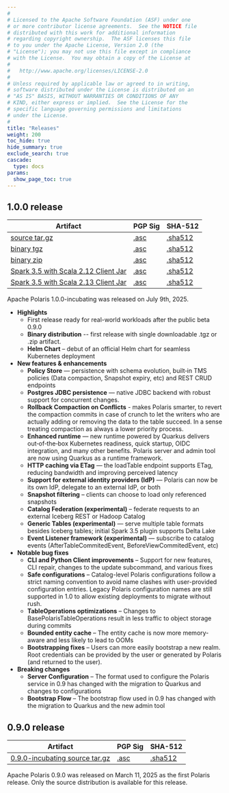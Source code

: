 ```yaml
---
#
# Licensed to the Apache Software Foundation (ASF) under one
# or more contributor license agreements.  See the NOTICE file
# distributed with this work for additional information
# regarding copyright ownership.  The ASF licenses this file
# to you under the Apache License, Version 2.0 (the
# "License"); you may not use this file except in compliance
# with the License.  You may obtain a copy of the License at
#
#   http://www.apache.org/licenses/LICENSE-2.0
#
# Unless required by applicable law or agreed to in writing,
# software distributed under the License is distributed on an
# "AS IS" BASIS, WITHOUT WARRANTIES OR CONDITIONS OF ANY
# KIND, either express or implied.  See the License for the
# specific language governing permissions and limitations
# under the License.
#
title: "Releases"
weight: 200
toc_hide: true
hide_summary: true
exclude_search: true
cascade:
  type: docs
params:
  show_page_toc: true 
---
```


## 1.0.0 release
| Artifact                                                                                                                                                                                         | PGP Sig                                                                                                                                                  | SHA-512 |
|--------------------------------------------------------------------------------------------------------------------------------------------------------------------------------------------------|----------------------------------------------------------------------------------------------------------------------------------------------------------|---|
| [source tar.gz](https://downloads.apache.org/incubator/polaris/1.0.0-incubating/apache-polaris-1.0.0-incubating.tar.gz)                                                              | [.asc](https://downloads.apache.org/incubator/polaris/1.0.0-incubating/apache-polaris-1.0.0-incubating.tar.gz.asc)                                       | [.sha512](https://downloads.apache.org/incubator/polaris/1.0.0-incubating/apache-polaris-1.0.0-incubating.tar.gz.sha512) |
| [binary tgz](https://downloads.apache.org/incubator/polaris/1.0.0-incubating/polaris-bin-1.0.0-incubating.tgz)                                                                       | [.asc](https://downloads.apache.org/incubator/polaris/1.0.0-incubating/polaris-bin-1.0.0-incubating.tgz.asc)                                             | [.sha512](https://downloads.apache.org/incubator/polaris/1.0.0-incubating/polaris-bin-1.0.0-incubating.tgz.sha512) |
| [binary zip](https://downloads.apache.org/incubator/polaris/1.0.0-incubating/polaris-bin-1.0.0-incubating.zip)                                                                       | [.asc](https://downloads.apache.org/incubator/polaris/1.0.0-incubating/polaris-bin-1.0.0-incubating.zip.asc)                                             | [.sha512](https://downloads.apache.org/incubator/polaris/1.0.0-incubating/polaris-bin-1.0.0-incubating.zip.sha512) |
| [Spark 3.5 with Scala 2.12 Client Jar](https://repo1.maven.org/maven2/org/apache/polaris/polaris-spark-3.5_2.12/1.0.0-incubating/polaris-spark-3.5_2.12-1.0.0-incubating-bundle.jar) | [.asc](https://repo1.maven.org/maven2/org/apache/polaris/polaris-spark-3.5_2.12/1.0.0-incubating/polaris-spark-3.5_2.12-1.0.0-incubating-bundle.jar.asc) | [.sha512](https://repo1.maven.org/maven2/org/apache/polaris/polaris-spark-3.5_2.12/1.0.0-incubating/polaris-spark-3.5_2.12-1.0.0-incubating-bundle.jar.sha512) |
| [Spark 3.5 with Scala 2.13 Client Jar](https://repo1.maven.org/maven2/org/apache/polaris/polaris-spark-3.5_2.13/1.0.0-incubating/polaris-spark-3.5_2.13-1.0.0-incubating-bundle.jar) | [.asc](https://repo1.maven.org/maven2/org/apache/polaris/polaris-spark-3.5_2.13/1.0.0-incubating/polaris-spark-3.5_2.13-1.0.0-incubating-bundle.jar.asc) | [.sha512](https://repo1.maven.org/maven2/org/apache/polaris/polaris-spark-3.5_2.13/1.0.0-incubating/polaris-spark-3.5_2.13-1.0.0-incubating-bundle.jar.sha512) |

Apache Polaris 1.0.0-incubating was released on July 9th, 2025.
- **Highlights**
    - First release ready for real-world workloads after the public beta 0.9.0
    - **Binary distribution** -- first release with single downloadable .tgz or .zip artifact.
    - **Helm Chart** – debut of an official Helm chart for seamless Kubernetes deployment
- **New features & enhancements**
    - **Policy Store** — persistence with schema evolution, built‑in TMS policies (Data compaction, Snapshot expiry, etc) and REST CRUD endpoints
    - **Postgres JDBC persistence** — native JDBC backend with robust support for concurrent changes.
    - **Rollback Compaction on Conflicts** - makes Polaris smarter, to revert the compaction commits in case of crunch to let the writers who are actually adding or removing the data to the table succeed. In a sense treating compaction as always a lower priority process.
    - **Enhanced runtime** — new runtime powered by Quarkus delivers out‑of‑the‑box Kubernetes readiness, quick startup, OIDC integration, and many other benefits. Polaris server and admin tool are now using Quarkus as a runtime framework.
    - **HTTP caching via ETag** — the loadTable endpoint supports ETag, reducing bandwidth and improving perceived latency
    - **Support for external identity providers (IdP)** — Polaris can now be its own IdP, delegate to an external IdP, or both
    - **Snapshot filtering** – clients can choose to load only referenced snapshots
    - **Catalog Federation (experimental)** – federate requests to an external Iceberg REST or Hadoop Catalog
    - **Generic Tables (experimental)** — serve multiple table formats besides Iceberg tables; initial Spark 3.5 plugin supports Delta Lake
    - **Event Listener framework (experimental)** — subscribe to catalog events (AfterTableCommitedEvent, BeforeViewCommitedEvent, etc)
- **Notable bug fixes**
    - **CLI and Python Client improvements** – Support for new features, CLI repair, changes to the update subcommand, and various fixes
    - **Safe configurations** – Catalog-level Polaris configurations follow a strict naming convention to avoid name clashes with user-provided configuration entries. Legacy Polaris configuration names are still supported in 1.0 to allow existing deployments to migrate without rush.
    - **TableOperations optimizations** – Changes to BasePolarisTableOperations result in less traffic to object storage during commits
    - **Bounded entity cache** – The entity cache is now more memory-aware and less likely to lead to OOMs
    - **Bootstrapping fixes** – Users can more easily bootstrap a new realm. Root credentials can be provided by the user or generated by Polaris (and returned to the user).
- **Breaking changes**
    - **Server Configuration** – The format used to configure the Polaris service in 0.9 has changed with the migration to Quarkus and changes to configurations
    - **Bootstrap Flow** – The bootstrap flow used in 0.9 has changed with the migration to Quarkus and the new admin tool

## 0.9.0 release

| Artifact                                                                                                                                 | PGP Sig | SHA-512 |
|------------------------------------------------------------------------------------------------------------------------------------------|---|---|
| [0.9.0-incubating source tar.gz](https://downloads.apache.org/incubator/polaris/0.9.0-incubating/apache-polaris-0.9.0-incubating.tar.gz) | [.asc](https://downloads.apache.org/incubator/polaris/0.9.0-incubating/apache-polaris-0.9.0-incubating.tar.gz.asc) | [.sha512](https://downloads.apache.org/incubator/polaris/0.9.0-incubating/apache-polaris-0.9.0-incubating.tar.gz.sha512) |

Apache Polaris 0.9.0 was released on March 11, 2025 as the first Polaris release. Only the source distribution is available for this release. 
